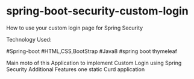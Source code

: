 # spring-boot-security-custom-login
How to use your custom login page for Spring Security 

Technology Used:

#Spring-boot
#HTML,CSS,BootStrap
#Java8
#spring boot thymeleaf

Main moto of this Application to implement Custom Login using Spring Security Additional
Features one static Curd application 
